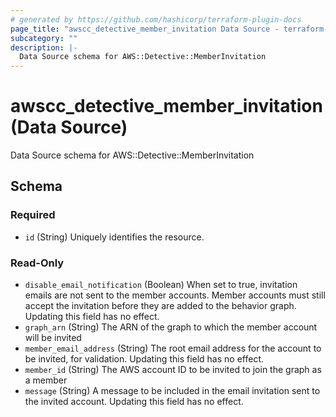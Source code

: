 ```yaml
---
# generated by https://github.com/hashicorp/terraform-plugin-docs
page_title: "awscc_detective_member_invitation Data Source - terraform-provider-awscc"
subcategory: ""
description: |-
  Data Source schema for AWS::Detective::MemberInvitation
---
```


# awscc_detective_member_invitation (Data Source)

Data Source schema for AWS::Detective::MemberInvitation



<!-- schema generated by tfplugindocs -->
## Schema

### Required

- `id` (String) Uniquely identifies the resource.

### Read-Only

- `disable_email_notification` (Boolean) When set to true, invitation emails are not sent to the member accounts. Member accounts must still accept the invitation before they are added to the behavior graph. Updating this field has no effect.
- `graph_arn` (String) The ARN of the graph to which the member account will be invited
- `member_email_address` (String) The root email address for the account to be invited, for validation. Updating this field has no effect.
- `member_id` (String) The AWS account ID to be invited to join the graph as a member
- `message` (String) A message to be included in the email invitation sent to the invited account. Updating this field has no effect.
